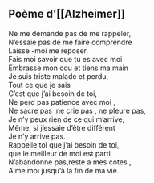 ## Poème d'[[Alzheimer]]

Ne me demande pas de me rappeler,  
N’essaie pas de me faire comprendre  
Laisse -moi me reposer.  
Fais moi savoir que tu es avec moi  
Embrasse mon cou et tiens ma main  
Je suis triste malade et perdu,  
Tout ce que je sais  
C’est que j’ai besoin de toi,  
Ne perd pas patience avec moi ,  
Ne sacre pas ,ne crie pas , ne pleure pas,  
Je n’y peux rien de ce qui m’arrive,  
Même, si j’essaie d’être différent  
Je n’y arrive pas.  
Rappelle toi que j’ai besoin de toi,  
que le meilleur de moi est parti  
N’abandonne pas,reste a mes cotes ,  
Aime moi jusqu’à la fin de ma vie.